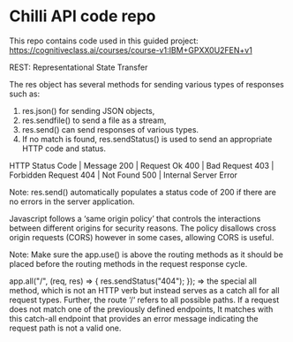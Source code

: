 # Chilli API code repo

This repo contains code used in this guided project: https://cognitiveclass.ai/courses/course-v1:IBM+GPXX0U2FEN+v1

REST: Representational State Transfer

The res object has several methods for sending various types of responses such as:
1. res.json() for sending JSON objects,
2. res.sendfile() to send a file as a stream, 
3. res.send() can send responses of various types.
4. If no match is found, res.sendStatus() is used to send an appropriate HTTP code and status.


HTTP Status Code | Message
200              | Request Ok
400              | Bad Request 
403              | Forbidden Request
404              | Not Found
500              | Internal Server Error

Note: res.send() automatically populates a status code of 200 if there are no errors in the server application.

Javascript follows a ‘same origin policy’ that controls the interactions between different origins for security reasons. The policy disallows cross origin requests (CORS) however in some cases, allowing CORS is useful.

Note: Make sure the app.use() is above the routing methods as it should be placed before the routing methods in the request response cycle.

app.all("/", (req, res) => {
  res.sendStatus("404");
});
=> the special all method, which is not an HTTP verb but instead serves as a catch all for all request types.
Further, the route ‘/‘ refers to all possible paths. If a request does not match one of the previously defined endpoints, It matches with this catch-all endpoint that provides an error message indicating the request path is not a valid one.